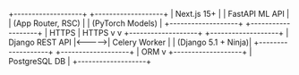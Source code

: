 +-------------------+       +-------------------+
|    Next.js 15+    |       |   FastAPI ML API  |
| (App Router, RSC) |       | (PyTorch Models)  |
+-------------------+       +-------------------+
        |  HTTPS                      |  HTTPS
        v                             v
+-------------------+       +-------------------+
|  Django REST API  |<----->|   Celery Worker    |
| (Django 5.1 + Ninja)|       +-------------------+
+-------------------+
        |  ORM
        v
+-------------------+
|   PostgreSQL DB   |
+-------------------+